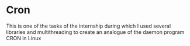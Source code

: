 # Cron
This is one of the tasks of the internship during which
I used several libraries and multithreading
to create an analogue of the daemon program CRON in Linux

